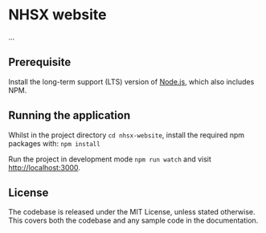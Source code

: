 # NHSX website

... 

## Prerequisite

Install the long-term support (LTS) version of <a href="https://nodejs.org/en/">Node.js</a>, which also includes NPM.

## Running the application

Whilst in the project directory `cd nhsx-website`, install the required npm packages with: `npm install`

Run the project in development mode `npm run watch` and visit <a href="http://localhost:3000">http://localhost:3000</a>.

## License

The codebase is released under the MIT License, unless stated otherwise. This covers both the codebase and any sample code in the documentation.
